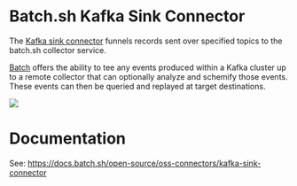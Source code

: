 # Batch.sh Kafka Sink Connector

The [Kafka sink connector](https://docs.confluent.io/current/connect/devguide.html#sink-tasks) funnels records sent over specified topics to the batch.sh collector service.

[Batch](https://batch.sh) offers the ability to tee any events produced within a Kafka cluster up to a remote collector that can optionally analyze and schemify those events.
These events can then be queried and replayed at target destinations.

[![](https://mermaid.ink/img/eyJjb2RlIjoiZ3JhcGggTFJcblx0QVtQcm9kdWNlcl0gLS0-fHNlbmQgbWVzc2FnZXwgQntLYWZrYSBCcm9rZXJzfVxuXHRCIC0tPiBEW2ZhOmZhLXVzZXIgQ29uc3VtZXIgMV1cblx0QiAtLT4gRVtmYTpmYS11c2VyIENvbnN1bWVyIDJdXG5cdEIgLS0-IEZbZmE6ZmEtdXNlciBDb25zdW1lciAzXVxuICBCIC0tPiBDKGJhdGNoLnNoIGthZmthIHNpbmsgY29ubmVjdG9yKVxuICBDIC0tPiB8bWVzc2FnZXMgb3ZlciB0b3BpY3MgY29uZmlndXJlZCBmb3IgYmF0Y2guc2h8R1soYmF0Y2guc2gga2Fma2EgY29sbGVjdG9yKV1cblx0XHRcdFx0XHQiLCJtZXJtYWlkIjp7InRoZW1lIjoiZGVmYXVsdCJ9LCJ1cGRhdGVFZGl0b3IiOmZhbHNlfQ)](https://mermaid-js.github.io/mermaid-live-editor/#/edit/eyJjb2RlIjoiZ3JhcGggTFJcblx0QVtQcm9kdWNlcl0gLS0-fHNlbmQgbWVzc2FnZXwgQntLYWZrYSBCcm9rZXJzfVxuXHRCIC0tPiBEW2ZhOmZhLXVzZXIgQ29uc3VtZXIgMV1cblx0QiAtLT4gRVtmYTpmYS11c2VyIENvbnN1bWVyIDJdXG5cdEIgLS0-IEZbZmE6ZmEtdXNlciBDb25zdW1lciAzXVxuICBCIC0tPiBDKGJhdGNoLnNoIGthZmthIHNpbmsgY29ubmVjdG9yKVxuICBDIC0tPiB8bWVzc2FnZXMgb3ZlciB0b3BpY3MgY29uZmlndXJlZCBmb3IgYmF0Y2guc2h8R1soYmF0Y2guc2gga2Fma2EgY29sbGVjdG9yKV1cblx0XHRcdFx0XHQiLCJtZXJtYWlkIjp7InRoZW1lIjoiZGVmYXVsdCJ9LCJ1cGRhdGVFZGl0b3IiOmZhbHNlfQ)

# Documentation

See: https://docs.batch.sh/open-source/oss-connectors/kafka-sink-connector
